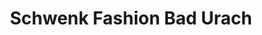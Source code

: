 ---
title: "Schwenk Fashion Bad Urach"
url: /bad-urach/schwenk-fashion-bad-urach/
shop: Modehaus
---